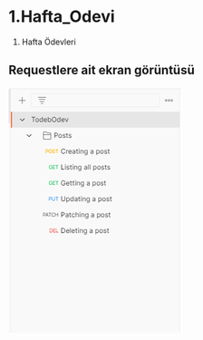 # 1.Hafta_Odevi
1. Hafta Ödevleri

 ## Requestlere ait ekran görüntüsü
 ![Collections](collection.PNG)
